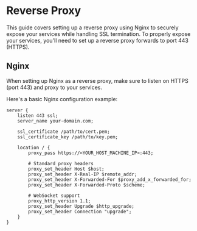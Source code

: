 # Reverse Proxy

This guide covers setting up a reverse proxy using Nginx to securely expose your services while handling SSL termination.
To properly expose your services, you'll need to set up a reverse proxy forwards to port 443 (HTTPS).

## Nginx

When setting up Nginx as a reverse proxy, make sure to listen on HTTPS (port 443) and proxy to your services.

Here's a basic Nginx configuration example:

```nginx
server {
    listen 443 ssl;
    server_name your-domain.com;

    ssl_certificate /path/to/cert.pem;
    ssl_certificate_key /path/to/key.pem;

    location / {
        proxy_pass https://<YOUR_HOST_MACHINE_IP>:443;

        # Standard proxy headers
        proxy_set_header Host $host;
        proxy_set_header X-Real-IP $remote_addr;
        proxy_set_header X-Forwarded-For $proxy_add_x_forwarded_for;
        proxy_set_header X-Forwarded-Proto $scheme;

        # WebSocket support
        proxy_http_version 1.1;
        proxy_set_header Upgrade $http_upgrade;
        proxy_set_header Connection "upgrade";
    }
}
```
